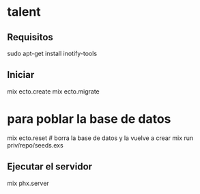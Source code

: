 # talent

## Requisitos

sudo apt-get install inotify-tools

## Iniciar

mix ecto.create
mix ecto.migrate

# para poblar la base de datos
mix ecto.reset  # borra la base de datos y la vuelve a crear
mix run priv/repo/seeds.exs

## Ejecutar el servidor

mix phx.server